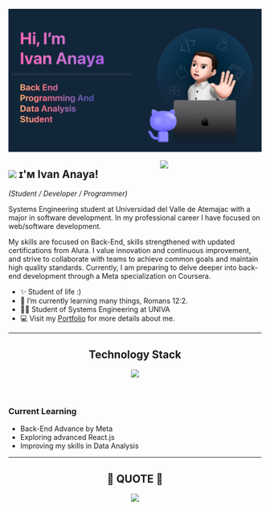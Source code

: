 <!--Banner-->
![Banner Image](./Ivan-Banner.png)

<!--Left image-->
<div>
  <img align="right" width="40%" top="800px" src="https://img.freepik.com/premium-photo/snoopy-cartoon-character_981061-11532.jpg?w=360">
</div>

<!--Header Name-->

## <img src="https://media0.giphy.com/media/v1.Y2lkPTc5MGI3NjExajVza2tyMHV2aXJsZjhncDVnbnZyanM0YXE1ZHZzMXkwZDZuYnp6YSZlcD12MV9pbnRlcm5hbF9naWZfYnlfaWQmY3Q9Zw/PjUGKdds3eGzfBzqJB/giphy.webp" width="60"/> ɪ'ᴍ Ivan Anaya! 

*(Student / Developer / Programmer)*
<br /> 


<!--Start Intro-->               
<p align="left">Systems Engineering student at Universidad del Valle de Atemajac with a major in software development. In my professional career I have focused on web/software development. 

My skills are focused on Back-End, skills strengthened with updated certifications from Alura. I value innovation and continuous improvement, and strive to collaborate with teams to achieve common goals and maintain high quality standards. Currently, I am preparing to delve deeper into back-end development through a Meta specialization on Coursera. </p>

- ✨ Student of life :)
- 🧠 I’m currently learning many things, Romans 12:2.
- 💁‍♂️ Student of Systems Engineering at UNIVA
- 💻 Visit my [Portfolio](#) for more details about me.
<!--End Intro-->
---


<!--Languages and Tools Section-->       
<h2 align="center">Technology Stack</h2> 

<p align="center">
  <a href="https://skillicons.dev">
    <img src="https://skillicons.dev/icons?i=js,java,mysql,cpp,cs,py,r,html,css,php,react,vue,aws,gcp,notion,figma&perline=8" />
  </a>
</p>

<br />

<h3 align="left">Current Learning</h3>
<ul align="left">
  <li>Back-End Advance by Meta</li>
  <li>Exploring advanced React.js</li>
  <li>Improving my skills in Data Analysis</li>
</ul>


---

<!--QUOTE--> 
<h2 align="center">💭 QUOTE 💭</h2>


<!--STARTS_HERE_QUOTE_CARD-->
<p align="center">
    <img src="https://readme-daily-quotes.vercel.app/api?author=Romans+12,2&quote=Do+not+conform+to+the+pattern+of+this+world+but+be+transformed+by+the+renewing+of+your+mind">
  
</p>
<!--ENDS_HERE_QUOTE_CARD-->





